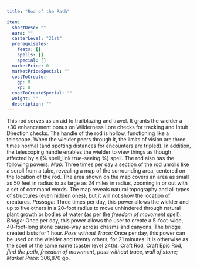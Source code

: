 ```yaml
---
title: "Rod of the Path"

item:
  shortDesc: ""
  aura: ""
  casterLevel: "21st"
  prerequisites:
    feats: []
    spells: []
    special: []
  marketPrice: 0
  marketPriceSpecial: ""
  costToCreate:
    gp: 0
    xp: 0
  costToCreateSpecial: ""
  weight: ""
  description: ""
---
```

This rod serves as an aid to trailblazing and travel. It grants the wielder a +30 enhancement bonus on Wilderness Lore checks for tracking and Intuit Direction checks. The handle of the rod is hollow, functioning like a telescope. When the wielder peers through it, the limits of vision are three times normal (and spotting distances for encounters are tripled). In addition, the telescoping handle enables the wielder to view things as though affected by a {% spell_link true-seeing %} spell. The rod also has the following powers. _Map:_ Three times per day a section of the rod unrolls like a scroll from a tube, revealing a map of the surrounding area, centered on the location of the rod. The area shown on the map covers an area as small as 50 feet in radius to as large as 24 miles in radius, zooming in or out with a set of command words. The map reveals natural topography and all types of structures (even hidden ones), but it will not show the location of creatures.
_Passage:_ Three times per day, this power allows the wielder and up to five others in a 20-foot radius to move unhindered through natural plant growth or bodies of water (as per the _freedom of movement_ spell).
_Bridge:_ Once per day, this power allows the user to create a 5-foot-wide, 40-foot-long stone cause-way across chasms and canyons. The bridge created lasts for 1 hour.
_Pass without Trace:_ Once per day, this power can be used on the wielder and twenty others, for 21 minutes. It is otherwise as the spell of the same name (caster level 24th).
Craft Rod, Craft Epic Rod, _find the path_, _freedom of movement_, _pass without trace_, _wall of stone_; _Market Price:_ 306,870 gp.

